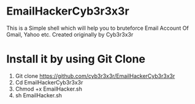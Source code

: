 # EmailHackerCyb3r3x3r
This is a Simple shell which will help you to bruteforce Email Account 
Of Gmail, Yahoo etc.
Created originally by Cyb3r3x3r
# Install it by using Git Clone
1. Git clone https://github.com/cyb3r3x3r/EmailHackerCyb3r3x3r
2. Cd EmailHackerCyb3r3x3r
3. Chmod +x EmailHacker.sh
4. sh EmailHacker.sh

